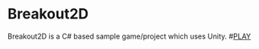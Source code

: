 # Breakout2D
Breakout2D is a C# based sample game/project which uses Unity.
#[PLAY](https://bergoly.itch.io/breakout2d)
